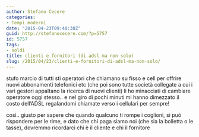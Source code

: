 ```yaml
---
author: Stefano Cecere
categories:
- Tempi moderni
date: "2015-04-23T09:40:30Z"
guid: http://stefanocecere.com/?p=5757
id: 5757
tags:
- soldi
title: clienti e fornitori (di adsl ma non solo)
slug: /2015/04/23/clienti-e-fornitori-di-adsl-ma-non-solo/
---
```


stufo marcio di tutti sti operatori che chiamano su fisso e cell per offrire nuovi abbonamenti telefonici etc (che poi sono tutte società collegate a cui i vari gestori appaltano la ricerca di nuovi clienti) li ho minacciati di cambiare operatore oggi stesso.. e nel giro di pochi minuti mi hanno dimezzato il costo dell&#8217;ADSL regalandomi chiamate verso i cellulari per sempre!

così.. giusto per sapere che quando qualcuno ti rompe i coglioni, si può rispondere per le rime, e dato che chi paga siamo noi (che sia la bolletta o le tasse), dovremmo ricordarci chi è il cliente e chi il fornitore